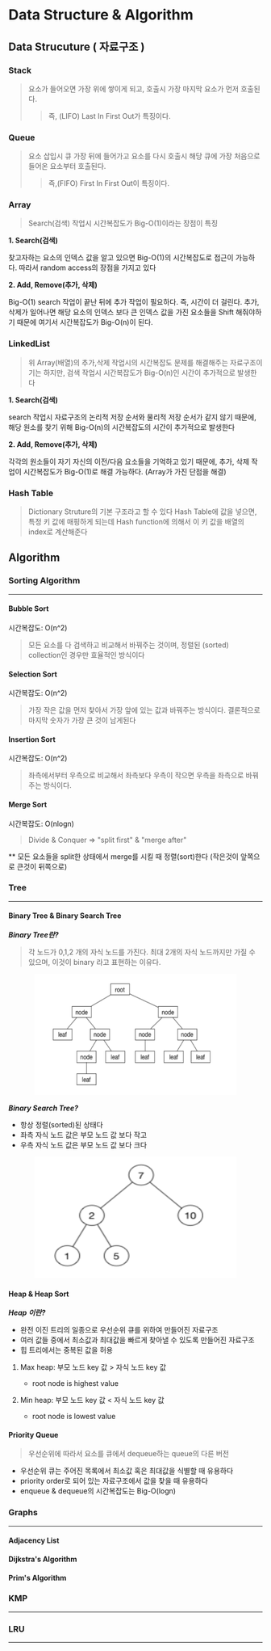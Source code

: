 # Data Structure & Algorithm

## Data Strucuture ( 자료구조 )

### Stack

> 요소가 들어오면 가장 위에 쌓이게 되고, 호출시 가장 마지막 요소가 먼저 호출된다.
>> 즉, (LIFO) Last In First Out가 특징이다. 

### Queue

> 요소 삽입시 큐 가장 뒤에 들어가고 요소를 다시 호출시 해당 큐에 가장 처음으로 들어온 요소부터 호출된다. 
>> 즉,(FIFO) First In First Out이 특징이다.

### Array

> Search(검색) 작업시 시간복잡도가 Big-O(1)이라는 장점이 특징

**1. Search(검색)**

찾고자하는 요소의 인덱스 값을 알고 있으면 Big-O(1)의 시간복잡도로 접근이 가능하다. 따라서 random access의 장점을 가지고 있다

**2. Add, Remove(추가, 삭제)**
 
Big-O(1) search 작업이 끝난 뒤에 추가 작업이 필요하다. 즉, 시간이 더 걸린다. 추가, 삭제가 일어나면 해당 요소의 인덱스 보다 큰 인덱스 값을 가진 요소들을 Shift 해줘야하기 때문에 여기서 시간복잡도가 Big-O(n)이 된다.


### LinkedList

> 위 Array(배열)의 추가,삭제 작업시의 시간복잡도 문제를 해결해주는 자료구조이기는 하지만, 검색 작업시 시간복잡도가 Big-O(n)인 시간이 추가적으로 발생한다

**1. Search(검색)**

search 작업시 자료구조의 논리적 저장 순서와 물리적 저장 순서가 같지 않기 때문에, 해당 원소를 찾기 위해 Big-O(n)의 시간복잡도의 시간이 추가적으로 발생한다

**2. Add, Remove(추가, 삭제)**

각각의 원소들이 자기 자신의 이전/다음 요소들을 기억하고 있기 때문에, 추가, 삭제 작업이 시간복잡도가 Big-O(1)로 해결 가능하다. (Array가 가진 단점을 해결) 

### Hash Table

> Dictionary Struture의 기본 구조라고 할 수 있다
> Hash Table에 값을 넣으면, 특정 키 값에 매핑하게 되는데 Hash function에 의해서 이 키 값을 배열의 index로 계산해준다

## Algorithm

### Sorting Algorithm
---

#### Bubble Sort

시간복잡도: O(n^2)
> 모든 요소를 다 검색하고 비교해서 바꿔주는 것이며, 정렬된 (sorted) collection인 경우만 효율적인 방식이다 

#### Selection Sort

시간복잡도: O(n^2)
> 가장 작은 값을 먼저 찾아서 가장 앞에 있는 값과 바꿔주는 방식이다. 결론적으로 마지막 숫자가 가장 큰 것이 남게된다

#### Insertion Sort

시간복잡도: O(n^2)
> 좌측에서부터 우측으로 비교해서 좌측보다 우측이 작으면 우측을 좌측으로 바꿔주는 방식이다.

#### Merge Sort

시간복잡도: O(nlogn)
> Divide & Conquer => "split first" & "merge after"

** 모든 요소들을 split한 상태에서 merge를 시킬 때 정렬(sort)한다 (작은것이 앞쪽으로 큰것이 뒤쪽으로)

### Tree
---

#### Binary Tree & Binary Search Tree

***Binary Tree란?***

> 각 노드가 0,1,2 개의 자식 노드를 가진다. 최대 2개의 자식 노드까지만 가질 수 있으며, 이것이 binary 라고 표현하는 이유다.

<p align="center"><img width="400" height="240" src="/Img/binaryTree.png"></p>

***Binary Search Tree?***

- 항상 정렬(sorted)된 상태다
- 좌측 자식 노드 값은 부모 노드 값 보다 작고
- 우측 자식 노드 값은 부모 노드 값 보다 크다

<p align="center"><img width="400" height="240" src="/Img/binarySearchTree.png"></p>

#### Heap & Heap Sort

***Heap 이란?***

 - 완전 이진 트리의 일종으로 우선순위 큐를 위하여 만들어진 자료구조
 - 여러 값들 중에서 최소값과 최대값을 빠르게 찾아낼 수 있도록 만들어진 자료구조 
 - 힙 트리에서는 중복된 값을 허용

1. Max heap: 부모 노드 key 값 > 자식 노드 key 값
	- root node is highest value

2. Min heap: 부모 노드 key 값 < 자식 노드 key 값
	- root node is lowest value

#### Priority Queue

> 우선순위에 따라서 요소를 큐에서 dequeue하는 queue의 다른 버전

 - 우선순위 큐는 주어진 목록에서 최소값 혹은 최대값을 식별할 때 유용하다
 - priority order로 되어 있는 자료구조에서 값을 찾을 때 유용하다
 - enqueue & dequeue의 시간복잡도는 Big-O(logn)

### Graphs
---

#### Adjacency List
#### Dijkstra's Algorithm
#### Prim's Algorithm

### KMP
---

### LRU
---

